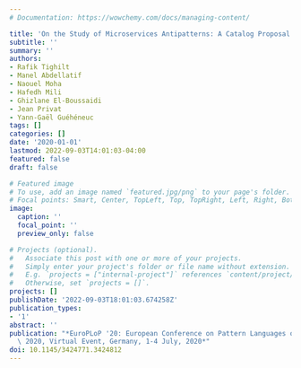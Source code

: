 ```yaml
---
# Documentation: https://wowchemy.com/docs/managing-content/

title: 'On the Study of Microservices Antipatterns: A Catalog Proposal'
subtitle: ''
summary: ''
authors:
- Rafik Tighilt
- Manel Abdellatif
- Naouel Moha
- Hafedh Mili
- Ghizlane El-Boussaidi
- Jean Privat
- Yann-Gaël Guéhéneuc
tags: []
categories: []
date: '2020-01-01'
lastmod: 2022-09-03T14:01:03-04:00
featured: false
draft: false

# Featured image
# To use, add an image named `featured.jpg/png` to your page's folder.
# Focal points: Smart, Center, TopLeft, Top, TopRight, Left, Right, BottomLeft, Bottom, BottomRight.
image:
  caption: ''
  focal_point: ''
  preview_only: false

# Projects (optional).
#   Associate this post with one or more of your projects.
#   Simply enter your project's folder or file name without extension.
#   E.g. `projects = ["internal-project"]` references `content/project/deep-learning/index.md`.
#   Otherwise, set `projects = []`.
projects: []
publishDate: '2022-09-03T18:01:03.674258Z'
publication_types:
- '1'
abstract: ''
publication: "*EuroPLoP '20: European Conference on Pattern Languages of Programs\
  \ 2020, Virtual Event, Germany, 1-4 July, 2020*"
doi: 10.1145/3424771.3424812
---
```

